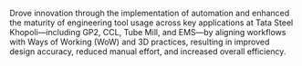 Drove innovation through the implementation of automation and enhanced the maturity of engineering tool usage across key applications at Tata Steel Khopoli—including GP2, CCL, Tube Mill, and EMS—by aligning workflows with Ways of Working (WoW) and 3D practices, resulting in improved design accuracy, reduced manual effort, and increased overall efficiency.